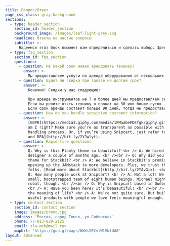 ```yaml
---
title: Вопрос/Ответ
page_css_class: gray-background
sections:
  - type: header_section
    section_id: header_section
    background_image: /images/leaf-light-grey.svg
    headline: Ответы на частые вопросы
    subtitle: >-
      Надеемся этот блок поможет вам определиться и сделать выбор. Здесь собраны самые частые вопросы, поступавшие когда либо нам на тему проката оборудования.
  - type: faq_section
    section_id: faq_section
    questions:
      - question: На какой срок можно арендовать технику?
        answer: >-
          Мы предоставляем услуги по аренде оборудования от нескольких часов до нескольких месяцев. Любые сроки можно обговорить по телефону, уверены, мы найдем общий язык.
      - question: Будет ли скидка при заказе на долгий срок?
        answer: >-
          Конечно! Скидки у нас следующие:

          При аренде инструментов на 7 и более дней мы предоставляем скидку 15% 
          Если вы решите взять технику в прокат на 30 или боьше суток - скидка составит 30%
          Если срок аренды составит больше 90 дней, тогда мы предоставим вам скидку в 50%
      - question: How do you handle sensitive customer information?
        answer: >-
          [GDPR](https://media3.giphy.com/media/1FMaabePDEfgk/giphy.gif?cid=790b76115d1fc3ed7656643632f4131f&rid=giphy.gif),
          am I right? Make sure you’re as transparent as possible with your data
          handling process. Or, if you’re using Snipcart, just refer to [our ToS
          and DPA](http://bit.ly/2YJwlyt).
      - question: Rapid-fire questions
        answer: >-
          Q: Why is this Planty theme so beautiful? <br /> A: We hired our first
          designer a couple of months ago. <br /><br /> Q: Why did you build a
          theme for Stackbit? <br /> A: We believe in Stackbit’s promise of
          opening up the JAMstack to more developers. Plus, we trust these
          folks. [Read more about Stackbit](http://bit.ly/2YAvGix). <br /><br />
          Q: How many people work at Snipcart? <br /> A: Not a lot! We’re a
          small, bootstrapped team of eight human beings. Michael might be a
          robot, though. <br /><br /> Q: Why is Snipcart based in Québec City?
          <br /> A: Have you been here? It’s beaaautiful! <br /><br /> Q: What’s
          the meaning of life? <br /> A: We’re not quite sure. But building
          useful products with people we love feels meaningful enough.
  - type: contact_section
    section_id: contact_section
    image: images/promo.jpg
    address: 'Россия, город Томск, ул.Сибирская'
    phone: +7-913-829-2125
    email: sla-meb@mail.ru>
    mapUrl: 'https://goo.gl/maps/8WXs9ECvtW1VNfUd8'
layout: advanced
---
```

